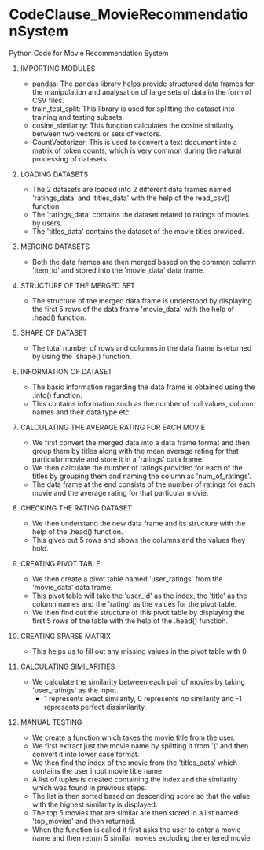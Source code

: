 # CodeClause_MovieRecommendationSystem
Python Code for Movie Recommendation System

1. IMPORTING MODULES
   - pandas: The pandas library helps provide structured data frames for the manipulation and analysation of large sets of data in the form of CSV files.
   - train_test_split: This library is used for splitting the dataset into training and testing subsets.
   - cosine_similarity: This function calculates the cosine similarity between two vectors or sets of vectors.
   - CountVectorizer: This is used to convert a text document into a matrix of token counts, which is very common during the natural processing of datasets.
     
2. LOADING DATASETS
   - The 2 datasets are loaded into 2 different data frames named 'ratings_data' and 'titles_data' with the help of the read_csv() function.
   - The 'ratings_data' contains the dataset related to ratings of movies by users.
   - The 'titles_data' contains the dataset of the movie titles provided.
     
3. MERGING DATASETS
   - Both the data frames are then merged based on the common column 'item_id' and stored into the 'movie_data' data frame.
     
4. STRUCTURE OF THE MERGED SET
   - The structure of the merged data frame is understood by displaying the first 5 rows of the data frame 'movie_data' with the help of .head() function.
     
5. SHAPE OF DATASET
   - The total number of rows and columns in the data frame is returned by using the .shape() function.
     
6. INFORMATION OF DATASET
    - The basic information regarding the data frame is obtained using the .info() function.
    - This contains information such as the number of null values, column names and their data type etc.
      
7. CALCULATING THE AVERAGE RATING FOR EACH MOVIE
    - We first convert the merged data into a data frame format and then group them by titles along with the mean average rating for that particular movie and store it in a 'ratings' data frame.
    - We then calculate the number of ratings provided for each of the titles by grouping them and naming the column as 'num_of_ratings'.
    - The data frame at the end consists of the number of ratings for each movie and the average rating for that particular movie.
      
8. CHECKING THE RATING DATASET
    - We then understand the new data frame and its structure with the help of the .head() function.
    - This gives out 5 rows and shows the columns and the values they hold.
      
9. CREATING PIVOT TABLE
    - We then create a pivot table named 'user_ratings' from the 'movie_data' data frame.
    - This pivot table will take the 'user_id' as the index, the 'title' as the column names and the 'rating' as the values for the pivot table.
    - We then find out the structure of this pivot table by displaying the first 5 rows of the table with the help of the .head() function.
      
10. CREATING SPARSE MATRIX
    - This helps us to fill out any missing values in the pivot table with 0.
      
11. CALCULATING SIMILARITIES
    - We calculate the similarity between each pair of movies by taking 'user_ratings' as the input.
      - 1 represents exact similarity, 0 represents no similarity and -1 represents perfect dissimilarity.
        
12. MANUAL TESTING
    - We create a function which takes the movie title from the user.
    - We first extract just the movie name by splitting it from '(' and then convert it into lower case format.
    - We then find the index of the movie from the 'titles_data' which contains the user input movie title name.
    - A list of tuples is created containing the index and the similarity which was found in previous steps.
    - The list is then sorted based on descending score so that the value with the highest similarity is displayed.
    - The top 5 movies that are similar are then stored in a list named 'top_movies' and then returned.
    - When the function is called it first asks the user to enter a movie name and then return 5 similar movies excluding the entered movie.
      
